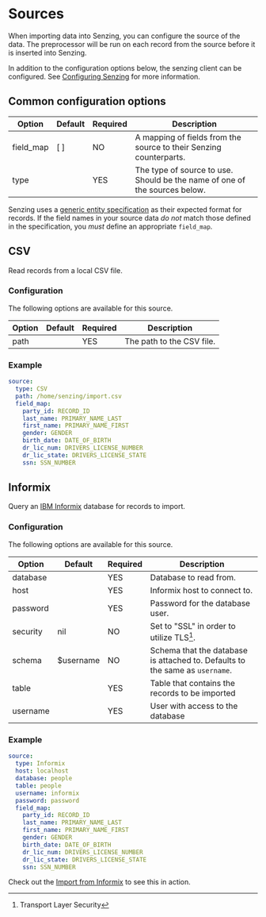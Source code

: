 # Sources

When importing data into Senzing, you can configure the source of the data. The
preprocessor will be run on each record from the source before it is inserted
into Senzing. 

In addition to the configuration options below, the senzing client can be
configured. See [Configuring Senzing][senzing-config] for more information.

## Common configuration options

| Option      | Default | Required | Description                                                                |
|-------------|---------|----------|----------------------------------------------------------------------------|
| field_map   | [ ]     | NO       | A mapping of fields from the source to their Senzing counterparts.         |
| type        |         | YES      | The type of source to use. Should be the name of one of the sources below. |

Senzing uses a [generic entity specification][entity-spec] as their expected
format for records. If the field names in your source data _do not_ match those
defined in the specification, you _must_ define an appropriate `field_map`.

## CSV

Read records from a local CSV file.

### Configuration

The following options are available for this source.

| Option | Default | Required | Description               |
|--------|---------|----------|---------------------------|
| path   |         | YES      | The path to the CSV file. |

### Example

```yaml
source:
  type: CSV
  path: /home/senzing/import.csv
  field_map:
    party_id: RECORD_ID
    last_name: PRIMARY_NAME_LAST
    first_name: PRIMARY_NAME_FIRST
    gender: GENDER
    birth_date: DATE_OF_BIRTH
    dr_lic_num: DRIVERS_LICENSE_NUMBER
    dr_lic_state: DRIVERS_LICENSE_STATE
    ssn: SSN_NUMBER
```

## Informix

Query an [IBM Informix][informix] database for records to import.

### Configuration

The following options are available for this source.

| Option   | Default   | Required | Description                                                                  |
|----------|-----------|----------|------------------------------------------------------------------------------|
| database |           | YES      | Database to read from.                                                       |
| host     |           | YES      | Informix host to connect to.                                                 |
| password |           | YES      | Password for the database user.                                              |
| security | nil       | NO       | Set to "SSL" in order to utilize TLS[^1].                                    |
| schema   | $username | NO       | Schema that the database is attached to. Defaults to the same as `username`. |
| table    |           | YES      | Table that contains the records to be imported                               |
| username |           | YES      | User with access to the database                                             |

### Example

```yaml
source:
  type: Informix
  host: localhost
  database: people
  table: people
  username: informix
  password: password
  field_map:
    party_id: RECORD_ID
    last_name: PRIMARY_NAME_LAST
    first_name: PRIMARY_NAME_FIRST
    gender: GENDER
    birth_date: DATE_OF_BIRTH
    dr_lic_num: DRIVERS_LICENSE_NUMBER
    dr_lic_state: DRIVERS_LICENSE_STATE
    ssn: SSN_NUMBER
```
Check out the [Import from Informix][informix-example] to see this in action.

[entity-spec]: https://senzing.zendesk.com/hc/en-us/articles/231925448-Generic-Entity-Specification-Data-Mapping
[informix]: https://www.ibm.com/products/informix
[informix-example]: examples/import-from-informix.md
[senzing-config]: configuring-senzing.md
[^1]: Transport Layer Security
